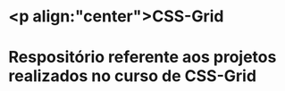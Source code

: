# <p align:"center">CSS-Grid<p>
<h1>Respositório referente aos projetos realizados no curso de CSS-Grid</h1>
